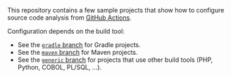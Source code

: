 This repository contains a few sample projects that show how to configure source code analysis from [GitHub Actions](https://developer.github.com/actions/).

Configuration depends on the build tool:

* See the [`gradle` branch](https://github.com/sonarsource/sonarcloud-github-action-samples/tree/gradle) for Gradle projects. 
* See the [`maven` branch](https://github.com/sonarsource/sonarcloud-github-action-samples/tree/maven) for Maven projects.
* See the [`generic` branch](https://github.com/sonarsource/sonarcloud-github-action-samples/tree/generic) for projects that use other build tools (PHP, Python, COBOL, PL/SQL, ...). 

